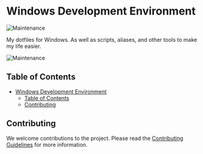 # Windows Development Environment

![Maintenance](https://img.shields.io/badge/Maintenance-8A2BE2?style=for-the-badge&color=19e650&label=Status)

My dotfiles for Windows. As well as scripts, aliases, and other tools to make my life easier.

![Maintenance](https://img.shields.io/badge/Maintenance-8A2BE2?style=for-the-badge&color=19e650&label=Status)

## Table of Contents

- [Windows Development Environment](#windows-development-environment)
  - [Table of Contents](#table-of-contents)
  - [Contributing](#contributing)

<!-- Add documentation -->

## Contributing

We welcome contributions to the project. Please read the [Contributing Guidelines](docs/CONTRIBUTING.md) for more information.
